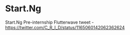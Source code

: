 # Start.Ng
Start.Ng Pre-internship
Flutterwave tweet - https://twitter.com/C_R_I_D/status/1165060142062362624

